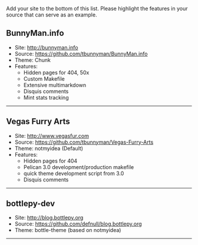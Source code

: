 Add your site to the bottom of this list. Please highlight the features in your source that can serve as an example.

## BunnyMan.info

- Site: http://bunnyman.info
- Source:  https://github.com/tbunnyman/BunnyMan.info
- Theme: Chunk
- Features:
    * Hidden pages for 404, 50x
    * Custom Makefile
    * Extensive multimarkdown
    * Disquis comments
    * Mint stats tracking

***

## Vegas Furry Arts

- Site: http://www.vegasfur.com
- Source:  https://github.com/tbunnyman/Vegas-Furry-Arts
- Theme: notmyidea (Default)
- Features:
    * Hidden pages for 404
    * Pelican 3.0 development/production makefile
    * quick theme development script from 3.0
    * Disquis comments


***

## bottlepy-dev

- Site: http://blog.bottlepy.org
- Source:  https://github.com/defnull/blog.bottlepy.org
- Theme: bottle-theme (based on notmyidea)

***
